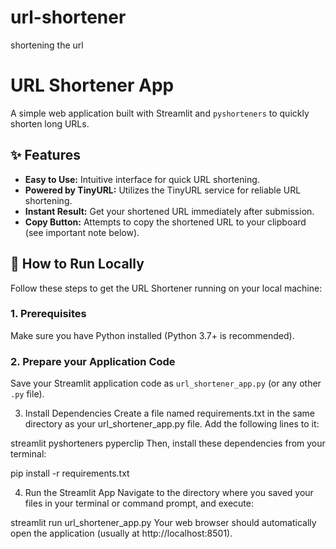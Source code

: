 # url-shortener
shortening the url


# URL Shortener App

A simple web application built with Streamlit and `pyshorteners` to quickly shorten long URLs.

## ✨ Features

* **Easy to Use:** Intuitive interface for quick URL shortening.
* **Powered by TinyURL:** Utilizes the TinyURL service for reliable URL shortening.
* **Instant Result:** Get your shortened URL immediately after submission.
* **Copy Button:** Attempts to copy the shortened URL to your clipboard (see important note below).

## 🚀 How to Run Locally

Follow these steps to get the URL Shortener running on your local machine:

### 1. Prerequisites

Make sure you have Python installed (Python 3.7+ is recommended).

### 2. Prepare your Application Code

Save your Streamlit application code as `url_shortener_app.py` (or any other `.py` file).


3. Install Dependencies
Create a file named requirements.txt in the same directory as your url_shortener_app.py file. Add the following lines to it:

streamlit
pyshorteners
pyperclip
Then, install these dependencies from your terminal:

pip install -r requirements.txt

4. Run the Streamlit App
Navigate to the directory where you saved your files in your terminal or command prompt, and execute:


streamlit run url_shortener_app.py
Your web browser should automatically open the application (usually at http://localhost:8501).

